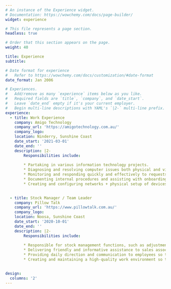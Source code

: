 ```yaml
---
# An instance of the Experience widget.
# Documentation: https://wowchemy.com/docs/page-builder/
widget: experience

# This file represents a page section.
headless: true

# Order that this section appears on the page.
weight: 40

title: Experience
subtitle:

# Date format for experience
#   Refer to https://wowchemy.com/docs/customization/#date-format
date_format: Jan 2006

# Experiences.
#   Add/remove as many `experience` items below as you like.
#   Required fields are `title`, `company`, and `date_start`.
#   Leave `date_end` empty if it's your current employer.
#   Begin multi-line descriptions with YAML's `|2-` multi-line prefix.
experience:
  - title: Work Experience
    company: Amigo Technology
    company_url: 'https://amigotechnology.com.au/'
    company_logo:
    location: Ninderry, Sunshine Coast
    date_start: '2021-03-01'
    date_end: ''
    description: |2-
        Responsibilities include:
        
        * Partaking in various information technology projects.
        * Diagnosing and resolving computer issues both physical and virtual. 
        * Monitoring and responding quickly and effectively to requests received through the IT helpdesk.
        * Documenting internal procedures and assisting with onboarding.
        * Creating and configuring networks + physical setup of devices, (routers, etc.)

        
  - title: Stock Manager / Team Leader
    company: Pillow Talk
    company_url: 'https://www.pillowtalk.com.au/'
    company_logo:
    location: Noosa, Sunshine Coast
    date_start: '2020-10-01'
    date_end: ''
    description: |2-
        Responsibilities include:
        
        * Responsible for stock management functions, such as adjustments, discrepancies, scanning & counting, in addition to supervisory duties.
        * Delivering friendly and informative assistance to sales associates and managers that encourage best practices in team communication, project planning, operational excellence, and teamwork.
        * Providing daily direction and communication to employees so that customer service issues are answered in a timely, efficient and knowledgeable manner. 
        * Creating and maintaining a high-quality work environment so team members are motivated to perform at their highest level.
  

design:
  columns: '2'
---
```

